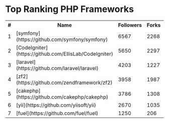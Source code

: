 Top Ranking PHP Frameworks
==========================

<table><tr><th>#</th><th>Name</th><th>Followers</th><th>Forks</th><th>Issues</th></tr>
<tr>
    <td>1</td>
    <td>[symfony](https://github.com/symfony/symfony)</td>
    <td>6567</td>
    <td>2268</td>
    <td>524</td>
</tr>

<tr>
    <td>2</td>
    <td>[CodeIgniter](https://github.com/EllisLab/CodeIgniter)</td>
    <td>5650</td>
    <td>2297</td>
    <td>217</td>
</tr>

<tr>
    <td>3</td>
    <td>[laravel](https://github.com/laravel/laravel)</td>
    <td>4203</td>
    <td>1227</td>
    <td>44</td>
</tr>

<tr>
    <td>4</td>
    <td>[zf2](https://github.com/zendframework/zf2)</td>
    <td>3958</td>
    <td>1987</td>
    <td>269</td>
</tr>

<tr>
    <td>5</td>
    <td>[cakephp](https://github.com/cakephp/cakephp)</td>
    <td>3786</td>
    <td>1308</td>
    <td>30</td>
</tr>

<tr>
    <td>6</td>
    <td>[yii](https://github.com/yiisoft/yii)</td>
    <td>2670</td>
    <td>1035</td>
    <td>469</td>
</tr>

<tr>
    <td>7</td>
    <td>[fuel](https://github.com/fuel/fuel)</td>
    <td>1250</td>
    <td>206</td>
    <td>1</td>
</tr>


